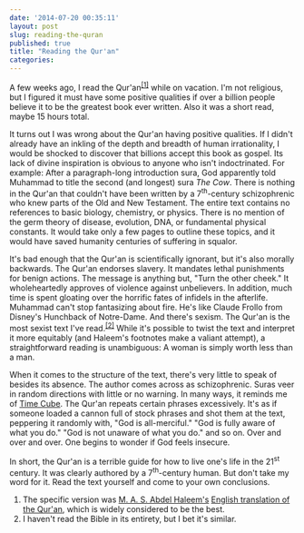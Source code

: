 ```yaml
---
date: '2014-07-20 00:35:11'
layout: post
slug: reading-the-quran
published: true
title: "Reading the Qur'an"
categories:
---
```


A few weeks ago, I read the Qur'an<sup>[\[1\]](#ref_1)</sup> while on vacation. I'm not religious, but I figured it must have some positive qualities if over a billion people believe it to be the greatest book ever written. Also it was a short read, maybe 15 hours total.

It turns out I was wrong about the Qur'an having positive qualities. If I didn't already have an inkling of the depth and breadth of human irrationality, I would be shocked to discover that billions accept this book as gospel. Its lack of divine inspiration is obvious to anyone who isn't indoctrinated. For example: After a paragraph-long introduction sura, God apparently told Muhammad to title the second (and longest) sura *The Cow*. There is nothing in the Qur'an that couldn't have been written by a 7<sup>th</sup>-century schizophrenic who knew parts of the Old and New Testament. The entire text contains no references to basic biology, chemistry, or physics. There is no mention of the germ theory of disease, evolution, DNA, or fundamental physical constants. It would take only a few pages to outline these topics, and it would have saved humanity centuries of suffering in squalor.

It's bad enough that the Qur'an is scientifically ignorant, but it's also morally backwards. The Qur'an endorses slavery. It mandates lethal punishments for benign actions. The message is anything but, "Turn the other cheek." It wholeheartedly approves of violence against unbelievers. In addition, much time is spent gloating over the horrific fates of infidels in the afterlife. Muhammad can't stop fantasizing about fire. He's like Claude Frollo from Disney's Hunchback of Notre-Dame. And there's sexism. The Qur'an is the most sexist text I've read.<sup>[\[2\]](#ref_2)</sup> While it's possible to twist the text and interpret it more equitably (and Haleem's footnotes make a valiant attempt), a straightforward reading is unambiguous: A woman is simply worth less than a man.

When it comes to the structure of the text, there's very little to speak of besides its absence. The author comes across as schizophrenic. Suras veer in random directions with little or no warning. In many ways, it reminds me of [Time Cube](http://en.wikipedia.org/wiki/Time_Cube). The Qur'an repeats certain phrases excessively. It's as if someone loaded a cannon full of stock phrases and shot them at the text, peppering it randomly with, "God is all-merciful." "God is fully aware of what you do." "God is not unaware of what you do." and so on. Over and over and over. One begins to wonder if God feels insecure.

In short, the Qur'an is a terrible guide for how to live one's life in the 21<sup>st</sup> century. It was clearly authored by a 7<sup>th</sup>-century human. But don't take my word for it. Read the text yourself and come to your own conclusions.

1. <span id="ref_1"></span>The specific version was [M. A. S. Abdel Haleem's](http://en.wikipedia.org/wiki/Muhammad_Abdel-Haleem) [English translation of the Qur'an](http://www.amazon.com/Quran-Oxford-Worlds-Classics-ebook/dp/B001ODEPPI/), which is widely considered to be the best.
2. <span id="ref_2"></span>I haven't read the Bible in its entirety, but I bet it's similar.
